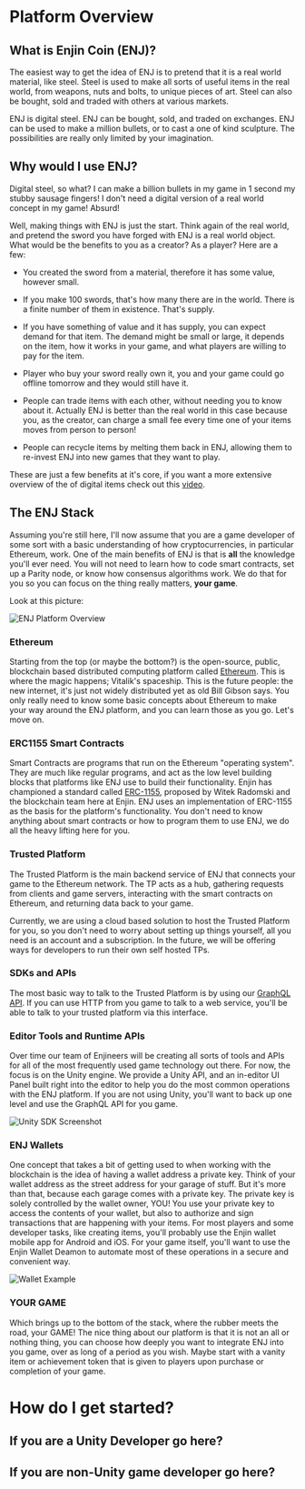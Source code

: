 # Platform Overview

## What is Enjin Coin (ENJ)?
The easiest way to get the idea of ENJ is to pretend that it is a real world
material, like steel. Steel is used to make all sorts of useful
items in the real world, from weapons, nuts and bolts, to unique pieces of art.
Steel can also be bought, sold and traded with others at various markets.

ENJ is digital steel. ENJ can be bought, sold, and traded on exchanges.
ENJ can be used to make a million bullets, or to cast a one of kind sculpture. The possibilities are really only limited by your imagination.

## Why would I use ENJ?
Digital steel, so what? I can make a billion bullets in my game in 1 second my stubby sausage fingers! I don't need a digital version of a real world concept in my game! Absurd!

Well, making things with ENJ is just the start. Think again of the real world,
and pretend the sword you have forged with ENJ is a real world object. What would be
the benefits to you as a creator? As a player? Here are a few:

* You created the sword from a material, therefore it has some value, however small.

* If you make 100 swords, that's how many there are in the world. There is a finite
number of them in existence. That's supply.

* If you have something of value and it has supply, you can expect demand for that item.
The demand might be small or large, it depends on the item, how it works in your game,
and what players are willing to pay for the item.

* Player who buy your sword really own it, you and your game could go offline tomorrow
and they would still have it.

* People can trade items with each other, without needing you to know about it. Actually
ENJ is better than the real world in this case because you, as the creator, can charge
a small fee every time one of your items moves from person to person!

* People can recycle items by melting them back in ENJ, allowing them to re-invest
ENJ into new games that they want to play.

These are just a few benefits at it's core, if you want a more extensive overview of
the of digital items check out this [video](https://www.youtube.com/watch?v=7KLpNU6wXEM).

## The ENJ Stack
Assuming you're still here, I'll now assume that you are a game developer of some sort with a basic understanding of how cryptocurrencies, in particular Ethereum, work. One of the main
benefits of ENJ is that is __all__ the knowledge you'll ever need. You will not need to learn how
to code smart contracts, set up a Parity node, or know how consensus algorithms work. We do that for you so you can focus on the thing really matters, __your game__.

Look at this picture:

![ENJ Platform Overview](../images/enjin_platform_overview.png)

### Ethereum
Starting from the top (or maybe the bottom?) is the open-source, public, blockchain based distributed computing platform called [Ethereum](https://en.wikipedia.org/wiki/Ethereum). This is where the magic happens; Vitalik's spaceship. This is the future people: the new internet, it's just not widely distributed yet as old Bill Gibson says. You only really need to know some basic concepts about Ethereum to make your way around the ENJ platform, and you can learn those as you go. Let's move on.

### ERC1155 Smart Contracts
Smart Contracts are programs that run on the Ethereum "operating system". They are much like regular programs, and act as the low level building blocks that platforms like ENJ use to build their functionality. Enjin has championed a standard called [ERC-1155](https://github.com/ethereum/eips/issues/1155), proposed by Witek Radomski and the blockchain team here at Enjin. ENJ uses an implementation of ERC-1155 as the basis for the platform's functionality. You don't need to know anything about smart contracts or how to program them to use ENJ, we do all the heavy lifting here for you.

### Trusted Platform
The Trusted Platform is the main backend service of ENJ that connects your game to the Ethereum network. The TP acts as a hub, gathering requests from clients and game servers, interacting with the smart contracts on Ethereum, and returning data back to your game.

Currently, we are using a cloud based solution to host the Trusted Platform for you, so you don't need to worry about setting up things yourself, all you need is an account and a subscription. In the future, we will be offering ways for developers to run their own self hosted TPs.

### SDKs and APIs
The most basic way to talk to the Trusted Platform is by using our [GraphQL API](https://graphql.org/learn/). If you can use HTTP from you game to talk to a web service, you'll be able to talk to your trusted platform via this interface.

### Editor Tools and Runtime APIs
Over time our team of Enjineers will be creating all sorts of tools and APIs for all of the most frequently used game technology out there. For now, the focus is on the Unity engine. We provide a Unity API, and an in-editor UI Panel built right into the editor to help you do the most common operations with the ENJ platform. If you are not using Unity, you'll want to back up one level and use the GraphQL API for you game.

![Unity SDK Screenshot](../images/unity_login_page.png)

### ENJ Wallets
One concept that takes a bit of getting used to when working with the blockchain is the idea of having a wallet address a private key. Think of your wallet address as the street address for your garage of stuff. But it's more than that, because each garage comes with a private key. The private key is solely controlled by the wallet owner, YOU! You use your private key to access the contents of your wallet, but also to authorize and sign transactions that are happening with your items. For most players and some developer tasks, like creating items, you'll probably use the Enjin wallet mobile app for Android and iOS. For your game itself, you'll want to use the Enjin Wallet Deamon to automate most of these operations in a secure and convenient way.

![Wallet Example](../images/enjin_wallet_example.png)

### YOUR GAME
Which brings up to the bottom of the stack, where the rubber meets the road, your GAME! The nice thing about our platform is that it is not an all or nothing thing, you can choose how deeply you want to integrate ENJ into you game, over as long of a period as you wish. Maybe start with a vanity item or achievement token that is given to players upon purchase or completion of your game.


# How do I get started?

  ## If you are a Unity Developer go here?

  ## If you are non-Unity game developer go here?
